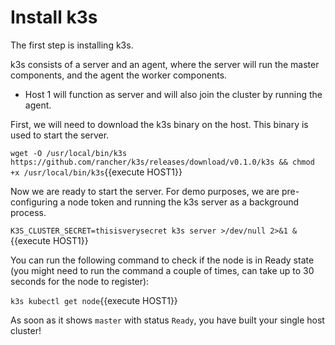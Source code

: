 # Install k3s

The first step is installing k3s. 

k3s consists of a server and an agent, where the server will run the master components, and the agent the worker components.

- Host 1 will function as server and will also join the cluster by running the agent.

First, we will need to download the k3s binary on the host. This binary is used to start the server.

`wget -O /usr/local/bin/k3s https://github.com/rancher/k3s/releases/download/v0.1.0/k3s && chmod +x /usr/local/bin/k3s`{{execute HOST1}}

Now we are ready to start the server. For demo purposes, we are pre-configuring a node token and running the k3s server as a background process.

`K3S_CLUSTER_SECRET=thisisverysecret k3s server >/dev/null 2>&1 &`{{execute HOST1}}

You can run the following command to check if the node is in Ready state (you might need to run the command a couple of times, can take up to 30 seconds for the node to register):

`k3s kubectl get node`{{execute HOST1}}

As soon as it shows `master` with status `Ready`, you have built your single host cluster!
